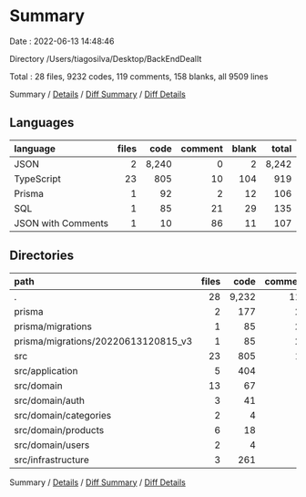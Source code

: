 # Summary

Date : 2022-06-13 14:48:46

Directory /Users/tiagosilva/Desktop/BackEndDealIt

Total : 28 files, 9232 codes, 119 comments, 158 blanks, all 9509 lines

Summary / [Details](details.md) / [Diff Summary](diff.md) / [Diff Details](diff-details.md)

## Languages

| language           | files |  code | comment | blank | total |
| :----------------- | ----: | ----: | ------: | ----: | ----: |
| JSON               |     2 | 8,240 |       0 |     2 | 8,242 |
| TypeScript         |    23 |   805 |      10 |   104 |   919 |
| Prisma             |     1 |    92 |       2 |    12 |   106 |
| SQL                |     1 |    85 |      21 |    29 |   135 |
| JSON with Comments |     1 |    10 |      86 |    11 |   107 |

## Directories

| path                                | files |  code | comment | blank | total |
| :---------------------------------- | ----: | ----: | ------: | ----: | ----: |
| .                                   |    28 | 9,232 |     119 |   158 | 9,509 |
| prisma                              |     2 |   177 |      23 |    41 |   241 |
| prisma/migrations                   |     1 |    85 |      21 |    29 |   135 |
| prisma/migrations/20220613120815_v3 |     1 |    85 |      21 |    29 |   135 |
| src                                 |    23 |   805 |      10 |   104 |   919 |
| src/application                     |     5 |   404 |       7 |    30 |   441 |
| src/domain                          |    13 |    67 |       0 |    30 |    97 |
| src/domain/auth                     |     3 |    41 |       0 |    10 |    51 |
| src/domain/categories               |     2 |     4 |       0 |     4 |     8 |
| src/domain/products                 |     6 |    18 |       0 |    12 |    30 |
| src/domain/users                    |     2 |     4 |       0 |     4 |     8 |
| src/infrastructure                  |     3 |   261 |       3 |    31 |   295 |

Summary / [Details](details.md) / [Diff Summary](diff.md) / [Diff Details](diff-details.md)
